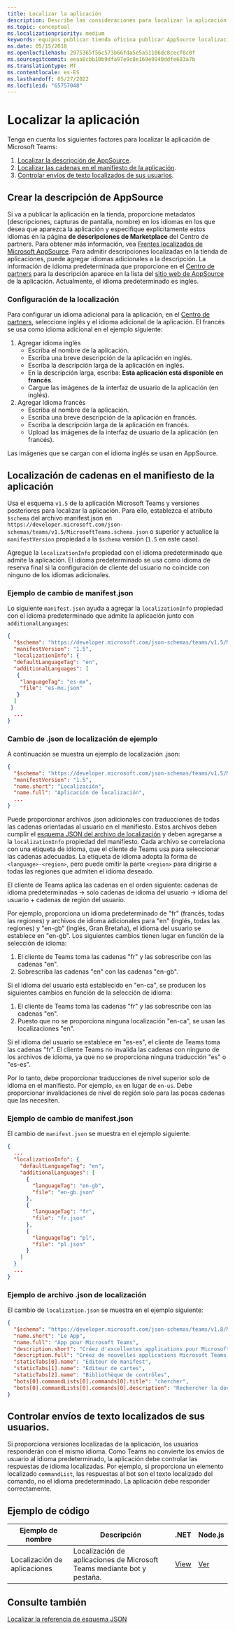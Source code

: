 ```yaml
---
title: Localizar la aplicación
description: Describe las consideraciones para localizar la aplicación Microsoft Teams.
ms.topic: conceptual
ms.localizationpriority: medium
keywords: equipos publicar tienda oficina publicar AppSource localización idioma
ms.date: 05/15/2018
ms.openlocfilehash: 2975365f56c573b66fda5e5a51106dc8cecf8c0f
ms.sourcegitcommit: eeaa8cbb10b9dfa97e9c8e169e9940ddfe683a7b
ms.translationtype: MT
ms.contentlocale: es-ES
ms.lasthandoff: 05/27/2022
ms.locfileid: "65757048"
---
```

# <a name="localize-your-app"></a>Localizar la aplicación

Tenga en cuenta los siguientes factores para localizar la aplicación de Microsoft Teams:

1. [Localizar la descripción de AppSource](#localize-your-appsource-listing).
1. [Localizar las cadenas en el manifiesto de la aplicación](#localize-strings-in-your-app-manifest).
1. [Controlar envíos de texto localizados de sus usuarios](#handle-localized-text-submissions-from-your-users).

## <a name="localize-your-appsource-listing"></a>Crear la descripción de AppSource

Si va a publicar la aplicación en la tienda, proporcione metadatos (descripciones, capturas de pantalla, nombre) en los idiomas en los que desea que aparezca la aplicación y especifique explícitamente estos idiomas en la página **de descripciones de Marketplace** del Centro de partners. Para obtener más información, vea [Frentes localizados de Microsoft AppSource](/office/dev/store/prepare-localized-solutions#localized-microsoft-appsource-fronts). Para admitir descripciones localizadas en la tienda de aplicaciones, puede agregar idiomas adicionales a la descripción. La información de idioma predeterminada que proporcione en el [Centro de partners](/office/dev/store/submit-to-appsource-via-partner-center) para la descripción aparece en la lista del [sitio web de AppSource](https://appsource.microsoft.com/marketplace/apps?product=office%3Bteams&page=1 "AppSource es un lugar para todas las necesidades de su equipo. reunir todo, incluidos chats, reuniones, llamadas, archivos y herramientas para permitir un trabajo en equipo más productivo.") de la aplicación. Actualmente, el idioma predeterminado es inglés.

### <a name="configure-localization"></a>Configuración de la localización

Para configurar un idioma adicional para la aplicación, en el [Centro de partners](/office/dev/store/submit-to-appsource-via-partner-center), seleccione inglés y el idioma adicional de la aplicación. El francés se usa como idioma adicional en el ejemplo siguiente:

1. Agregar idioma inglés
    * Escriba el nombre de la aplicación.
    * Escriba una breve descripción de la aplicación en inglés.
    * Escriba la descripción larga de la aplicación en inglés.
    * En la descripción larga, escriba: **Esta aplicación está disponible en francés**.
    * Cargue las imágenes de la interfaz de usuario de la aplicación (en inglés).
2. Agregar idioma francés
    * Escriba el nombre de la aplicación.
    * Escriba una breve descripción de la aplicación en francés.
    * Escriba la descripción larga de la aplicación en francés.
    * Upload las imágenes de la interfaz de usuario de la aplicación (en francés).

Las imágenes que se cargan con el idioma inglés se usan en AppSource.

## <a name="localize-strings-in-your-app-manifest"></a>Localización de cadenas en el manifiesto de la aplicación

Usa el esquema `v1.5` de la aplicación Microsoft Teams y versiones posteriores para localizar la aplicación. Para ello, establezca el atributo `$schema` del archivo manifest.json en `https://developer.microsoft.com/json-schemas/teams/v1.5/MicrosoftTeams.schema.json` o superior y actualice la `manifestVersion` propiedad a la `$schema` versión (`1.5` en este caso).

Agregue la `localizationInfo` propiedad con el idioma predeterminado que admite la aplicación. El idioma predeterminado se usa como idioma de reserva final si la configuración de cliente del usuario no coincide con ninguno de los idiomas adicionales.

### <a name="example-manifestjson-change"></a>Ejemplo de cambio de manifest.json

Lo siguiente `manifest.json` ayuda a agregar la `localizationInfo` propiedad con el idioma predeterminado que admite la aplicación junto con `additionalLanguages`:

```json
{
  "$schema": "https://developer.microsoft.com/json-schemas/teams/v1.5/MicrosoftTeams.schema.json",
  "manifestVersion": "1.5",
  "localizationInfo": {
  "defaultLanguageTag": "en",
  "additionalLanguages": [
   {
    "languageTag": "es-mx",
    "file": "es-mx.json"
   }
  ]
 }
  ...
}
```

### <a name="example-localization-json-change"></a>Cambio de .json de localización de ejemplo

A continuación se muestra un ejemplo de localización .json:

```json
{
  "$schema": "https://developer.microsoft.com/json-schemas/teams/v1.5/MicrosoftTeams.Localization.schema.json",
  "manifestVersion": "1.5",
  "name.short": "Localización",
  "name.full": "Aplicación de localización",
  ...
}
```

Puede proporcionar archivos .json adicionales con traducciones de todas las cadenas orientadas al usuario en el manifiesto. Estos archivos deben cumplir el [esquema JSON del archivo de localización](../../resources/schema/localization-schema.md) y deben agregarse a la `localizationInfo` propiedad del manifiesto. Cada archivo se correlaciona con una etiqueta de idioma, que el cliente de Teams usa para seleccionar las cadenas adecuadas. La etiqueta de idioma adopta la forma de `<language>-<region>`, pero puede omitir la parte `<region>` para dirigirse a todas las regiones que admiten el idioma deseado.

El cliente de Teams aplica las cadenas en el orden siguiente: cadenas de idioma predeterminadas -> solo cadenas de idioma del usuario -> idioma del usuario + cadenas de región del usuario.

Por ejemplo, proporciona un idioma predeterminado de "fr" (francés, todas las regiones) y archivos de idioma adicionales para "en" (inglés, todas las regiones) y "en-gb" (inglés, Gran Bretaña), el idioma del usuario se establece en "en-gb". Los siguientes cambios tienen lugar en función de la selección de idioma:

1. El cliente de Teams toma las cadenas "fr" y las sobrescribe con las cadenas "en".
1. Sobrescriba las cadenas "en" con las cadenas "en-gb".

Si el idioma del usuario está establecido en "en-ca", se producen los siguientes cambios en función de la selección de idioma:

1. El cliente de Teams toma las cadenas "fr" y las sobrescribe con las cadenas "en".
1. Puesto que no se proporciona ninguna localización "en-ca", se usan las localizaciones "en".

Si el idioma del usuario se establece en "es-es", el cliente de Teams toma las cadenas "fr". El cliente Teams no invalida las cadenas con ninguno de los archivos de idioma, ya que no se proporciona ninguna traducción "es" o "es-es".

Por lo tanto, debe proporcionar traducciones de nivel superior solo de idioma en el manifiesto. Por ejemplo, `en` en lugar de `en-us`. Debe proporcionar invalidaciones de nivel de región solo para las pocas cadenas que las necesiten.

### <a name="example-manifestjson-change"></a>Ejemplo de cambio de manifest.json

El cambio de `manifest.json` se muestra en el ejemplo siguiente:

```json
{
  ...
  "localizationInfo": {
    "defaultLanguageTag": "en",
    "additionalLanguages": [
      {
        "languageTag": "en-gb",
        "file": "en-gb.json"
      },
      {
        "languageTag": "fr",
        "file": "fr.json"
      },
      {
        "languageTag": "pl",
        "file": "pl.json"
      }
    ]
  }
  ...
}
```

### <a name="example-localization-json-file"></a>Ejemplo de archivo .json de localización

 El cambio de `localization.json` se muestra en el ejemplo siguiente:

```json
{
  "$schema": "https://developer.microsoft.com/json-schemas/teams/v1.8/MicrosoftTeams.Localization.schema.json",
  "name.short": "Le App",
  "name.full": "App pour Microsoft Teams",
  "description.short": "Créez d'excellentes applications pour Microsoft Teams avec App.",
  "description.full": "Créez de nouvelles applications Microsoft Teams, concevez et prévisualisez des cartes bot, et explorez la documentation avec App.",
  "staticTabs[0].name": "Editeur de manifest",
  "staticTabs[1].name": "Editeur de cartes",
  "staticTabs[2].name": "Bibliothèque de contrôles",
  "bots[0].commandLists[0].commands[0].title": "chercher",
  "bots[0].commandLists[0].commands[0].description": "Rechercher la documentation Teams pertinente"
}
```

## <a name="handle-localized-text-submissions-from-your-users"></a>Controlar envíos de texto localizados de sus usuarios.

Si proporciona versiones localizadas de la aplicación, los usuarios responderán con el mismo idioma. Como Teams no convierte los envíos de usuario al idioma predeterminado, la aplicación debe controlar las respuestas de idioma localizadas. Por ejemplo, si proporciona un elemento localizado `commandList`, las respuestas al bot son el texto localizado del comando, no el idioma predeterminado. La aplicación debe responder correctamente.

## <a name="code-sample"></a>Ejemplo de código

| Ejemplo de nombre | Descripción | .NET | Node.js |
|-------------|-------------|------|------|
| Localización de aplicaciones | Localización de aplicaciones de Microsoft Teams mediante bot y pestaña. | [View](https://github.com/OfficeDev/Microsoft-Teams-Samples/tree/main/samples/app-localization/csharp) |[Ver](https://github.com/OfficeDev/Microsoft-Teams-Samples/tree/main/samples/app-localization/nodejs) |

## <a name="see-also"></a>Consulte también

[Localizar la referencia de esquema JSON](~/resources/schema/localization-schema.md)
